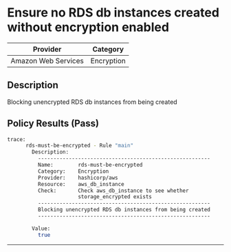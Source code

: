 # Ensure no RDS db instances created without encryption enabled

| Provider            | Category   |
|---------------------|------------|
| Amazon Web Services | Encryption |

## Description
Blocking unencrypted RDS db instances from being created

## Policy Results (Pass)
```bash
trace:
      rds-must-be-encrypted - Rule "main"
        Description:
          --------------------------------------------------------
          Name:        rds-must-be-encrypted
          Category:    Encryption
          Provider:    hashicorp/aws
          Resource:    aws_db_instance
          Check:       Check aws_db_instance to see whether
                       storage_encrypted exists
          --------------------------------------------------------
          Blocking unencrypted RDS db instances from being created
          --------------------------------------------------------

        Value:
          true
```

---
